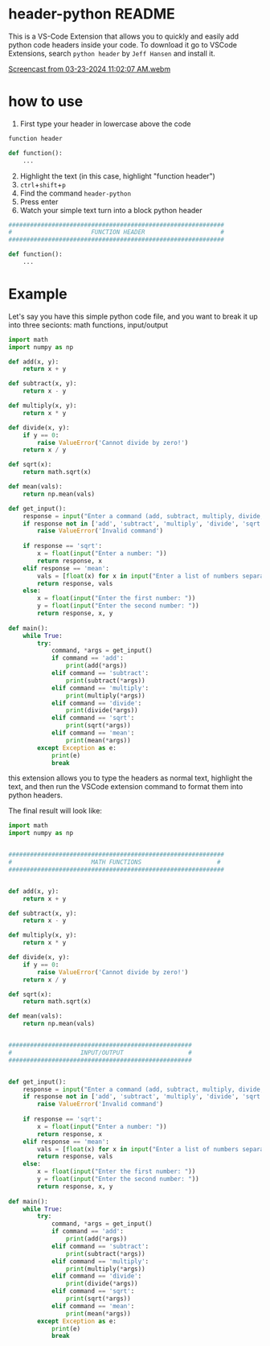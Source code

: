 # header-python README

This is a VS-Code Extension that allows you to quickly and easily add python code headers inside your code. To download it go to VSCode Extensions, search `python header` by `Jeff Hansen` and install it.

[Screencast from 03-23-2024 11:02:07 AM.webm](https://github.com/jeffxhansen/python-header/assets/62043475/b71d58bc-fb5d-49c4-9a76-ee9e28bc1b21)

# how to use

1. First type your header in lowercase above the code
```Python
function header

def function():
    ...
```
2. Highlight the text (in this case, highlight "function header")
3. `ctrl`+`shift`+`p`
4. Find the command `header-python`
5. Press enter
6. Watch your simple text turn into a block python header
```Python
############################################################
#                      FUNCTION HEADER                     #
############################################################

def function():
    ...
```

# Example

Let's say you have this simple python code file, and you want to break it up into three secionts: math functions, input/output
```Python
import math
import numpy as np

def add(x, y):
    return x + y

def subtract(x, y):
    return x - y

def multiply(x, y):
    return x * y

def divide(x, y):
    if y == 0:
        raise ValueError('Cannot divide by zero!')
    return x / y

def sqrt(x):
    return math.sqrt(x)

def mean(vals):
    return np.mean(vals)

def get_input():
    response = input("Enter a command (add, subtract, multiply, divide, sqrt, mean): ")
    if response not in ['add', 'subtract', 'multiply', 'divide', 'sqrt', 'mean']:
        raise ValueError('Invalid command')
    
    if response == 'sqrt':
        x = float(input("Enter a number: "))
        return response, x
    elif response == 'mean':
        vals = [float(x) for x in input("Enter a list of numbers separated by spaces: ").split()]
        return response, vals
    else:
        x = float(input("Enter the first number: "))
        y = float(input("Enter the second number: "))
        return response, x, y
    
def main():
    while True:
        try:
            command, *args = get_input()
            if command == 'add':
                print(add(*args))
            elif command == 'subtract':
                print(subtract(*args))
            elif command == 'multiply':
                print(multiply(*args))
            elif command == 'divide':
                print(divide(*args))
            elif command == 'sqrt':
                print(sqrt(*args))
            elif command == 'mean':
                print(mean(*args))
        except Exception as e:
            print(e)
            break
```
this extension allows you to type the headers as normal text, highlight the text, and then run the VSCode extension command to format them into python headers.

The final result will look like:
```Python
import math
import numpy as np


############################################################
#                      MATH FUNCTIONS                     #
############################################################


def add(x, y):
    return x + y

def subtract(x, y):
    return x - y

def multiply(x, y):
    return x * y

def divide(x, y):
    if y == 0:
        raise ValueError('Cannot divide by zero!')
    return x / y

def sqrt(x):
    return math.sqrt(x)

def mean(vals):
    return np.mean(vals)


###################################################
#                   INPUT/OUTPUT                  #
###################################################


def get_input():
    response = input("Enter a command (add, subtract, multiply, divide, sqrt, mean): ")
    if response not in ['add', 'subtract', 'multiply', 'divide', 'sqrt', 'mean']:
        raise ValueError('Invalid command')
    
    if response == 'sqrt':
        x = float(input("Enter a number: "))
        return response, x
    elif response == 'mean':
        vals = [float(x) for x in input("Enter a list of numbers separated by spaces: ").split()]
        return response, vals
    else:
        x = float(input("Enter the first number: "))
        y = float(input("Enter the second number: "))
        return response, x, y
    
def main():
    while True:
        try:
            command, *args = get_input()
            if command == 'add':
                print(add(*args))
            elif command == 'subtract':
                print(subtract(*args))
            elif command == 'multiply':
                print(multiply(*args))
            elif command == 'divide':
                print(divide(*args))
            elif command == 'sqrt':
                print(sqrt(*args))
            elif command == 'mean':
                print(mean(*args))
        except Exception as e:
            print(e)
            break
```